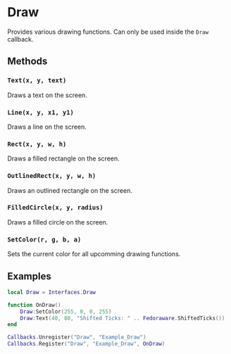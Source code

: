 # Draw

Provides various drawing functions. Can only be used inside the `Draw` callback.

## Methods

### `Text(x, y, text)`

Draws a text on the screen.

### `Line(x, y, x1, y1)`

Draws a line on the screen.

### `Rect(x, y, w, h)`

Draws a filled rectangle on the screen.

### `OutlinedRect(x, y, w, h)`

Draws an outlined rectangle on the screen.

### `FilledCircle(x, y, radius)`

Draws a filled circle on the screen.

### `SetColor(r, g, b, a)`

Sets the current color for all upcomming drawing functions.

## Examples

```lua title="Draw shifted ticks on the screen"
local Draw = Interfaces.Draw

function OnDraw()
    Draw:SetColor(255, 0, 0, 255)
    Draw:Text(40, 80, "Shifted Ticks: " .. Fedoraware.ShiftedTicks())
end

Callbacks.Unregister("Draw", "Example_Draw")
Callbacks.Register("Draw", "Example_Draw", OnDraw)
```

